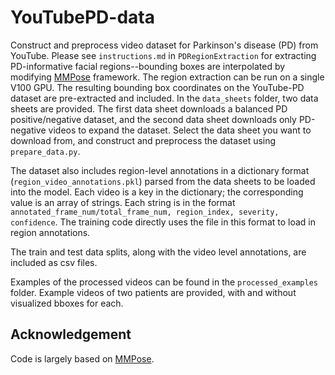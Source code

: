 # YouTubePD-data
Construct and preprocess video dataset for Parkinson's disease (PD) from YouTube. Please see `instructions.md` in `PDRegionExtraction` for extracting PD-informative facial regions--bounding boxes are interpolated by modifying [MMPose](https://github.com/open-mmlab/mmpose) framework. The region extraction can be run on a single V100 GPU. The resulting bounding box coordinates on the YouTube-PD dataset are pre-extracted and included. In the `data_sheets` folder, two data sheets are provided. The first data sheet downloads a balanced PD positive/negative dataset, and the second data sheet downloads only PD-negative videos to expand the dataset. Select the data sheet you want to download from, and construct and preprocess the dataset using `prepare_data.py`.

The dataset also includes region-level annotations in a dictionary format (`region_video_annotations.pkl`) parsed from the data sheets to be loaded into the model. Each video is a key in the dictionary; the corresponding value is an array of strings. Each string is in the format `annotated_frame_num/total_frame_num, region_index, severity, confidence`. The training code directly uses the file in this format to load in region annotations.

The train and test data splits, along with the video level annotations, are included as csv files.

Examples of the processed videos can be found in the `processed_examples` folder. Example videos of two patients are provided, with and without visualized bboxes for each.

## Acknowledgement

Code is largely based on [MMPose](https://github.com/open-mmlab/mmpose).
